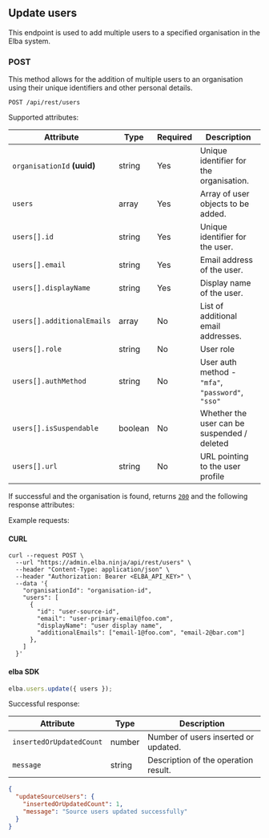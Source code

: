 ## Update users

This endpoint is used to add multiple users to a specified organisation in the Elba system.

### POST

This method allows for the addition of multiple users to an organisation using their unique identifiers and other personal details.

```text
POST /api/rest/users
```

Supported attributes:

| Attribute                   | Type    | Required | Description                                       |
| --------------------------- | ------- | -------- | ------------------------------------------------- |
| `organisationId` **(uuid)** | string  | Yes      | Unique identifier for the organisation.           |
| `users`                     | array   | Yes      | Array of user objects to be added.                |
| `users[].id`                | string  | Yes      | Unique identifier for the user.                   |
| `users[].email`             | string  | Yes      | Email address of the user.                        |
| `users[].displayName`       | string  | Yes      | Display name of the user.                         |
| `users[].additionalEmails`  | array   | No       | List of additional email addresses.               |
| `users[].role`              | string  | No       | User role                                         |
| `users[].authMethod`        | string  | No       | User auth method - `"mfa"`, `"password"`, `"sso"` |
| `users[].isSuspendable`     | boolean | No       | Whether the user can be suspended / deleted       |
| `users[].url`               | string  | No       | URL pointing to the user profile                  |

If successful and the organisation is found, returns [`200`](rest/index.md#status-codes) and the following response attributes:

Example requests:

#### CURL

```shell
curl --request POST \
  --url "https://admin.elba.ninja/api/rest/users" \
  --header "Content-Type: application/json" \
  --header "Authorization: Bearer <ELBA_API_KEY>" \
  --data '{
    "organisationId": "organisation-id",
    "users": [
      {
        "id": "user-source-id",
        "email": "user-primary-email@foo.com",
        "displayName": "user display name",
        "additionalEmails": ["email-1@foo.com", "email-2@bar.com"]
      },
    ]
  }'
```

#### elba SDK

```javascript
elba.users.update({ users });
```

Successful response:

| Attribute                | Type   | Description                          |
| ------------------------ | ------ | ------------------------------------ |
| `insertedOrUpdatedCount` | number | Number of users inserted or updated. |
| `message`                | string | Description of the operation result. |

```json
{
  "updateSourceUsers": {
    "insertedOrUpdatedCount": 1,
    "message": "Source users updated successfully"
  }
}
```
